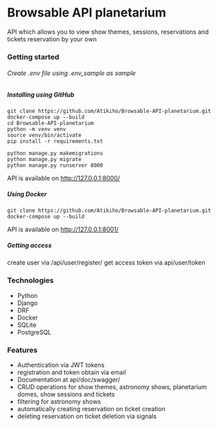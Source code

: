# Browsable API planetarium
API which allows you to view show themes, sessions, reservations and tickets reservation by your own

### Getting started

###### Create .env file using .env_sample as sample

##### Installing using GitHub
```
git clone https://github.com/Atikiho/Browsable-API-planetarium.git
docker-compose up --build
cd Browsable-API-planetarium
python -m venv venv
source venv/bin/activate
pip install -r requirements.txt

python manage.py makemigrations
python manage.py migrate
python manage.py runserver 8000
```
API is available on http://127.0.0.1:8000/
##### Using Docker
```
git clone https://github.com/Atikiho/Browsable-API-planetarium.git
docker-compose up --build
```

API is available on http://127.0.0.1:8001/

##### Getting access
create user via /api/user/register/
get access token via api/user/token

### Technologies
 - Python
 - Django
 - DRF
 - Docker
 - SQLite
 - PostgreSQL

### Features
 - Authentication via JWT tokens
 - registration and token obtain via email
 - Documentation at api/doc/swagger/
 - CRUD operations for show themes, astronomy shows, planetarium domes, show sessions and tickets
 - filtering for astronomy shows
 - automatically creating reservation on ticket creation
 - deleting reservation on ticket deletion via signals